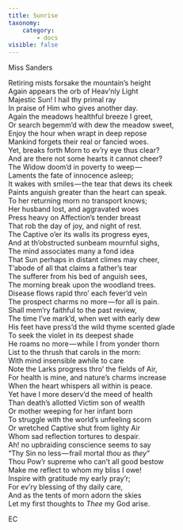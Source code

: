 ```yaml
---
title: Sunrise
taxonomy:
    category:
        - docs
visible: false
---
```


<div class="author">Miss Sanders</div>

Retiring mists forsake the mountain’s height  
Again appears the orb of Heav’nly Light  
Majestic Sun! I hail thy primal ray  
In praise of Him who gives another day.  
Again the meadows healthful breeze I greet,  
Or search begemm’d with dew the meadow sweet,  
Enjoy the hour when wrapt in deep repose  
Mankind forgets their real or fancied woes.  
Yet, breaks forth Morn to ev’ry eye thus clear?  
And are there not some hearts it cannot cheer?  
The Widow doom’d in poverty to weep —   
Laments the fate of innocence asleep;  
It wakes with smiles — the tear that dews its cheek  
Paints anguish greater than the heart can speak.  
To her returning morn no transport knows;  
Her husband lost, and aggravated woes  
Press heavy on Affection’s tender breast  
That rob the day of joy, and night of rest.  
The Captive o’er its walls its progress eyes,  
And at th’obstructed sunbeam mournful sighs,  
The mind associates many a fond idea  
That Sun perhaps in distant climes may cheer,  
T’abode of all that claims a father’s tear  
The sufferer from his bed of anguish sees,  
The morning break upon the woodland trees.  
Disease flows rapid thro’ each fever’d vein  
The prospect charms no more — for all is pain.  
Shall mem’ry faithful to the past review,  
The time I’ve mark’d, when wet with early dew  
His feet have press’d the wild thyme scented glade  
To seek the violet in its deepest shade  
He roams no more — while I from yonder thorn  
List to the thrush that carols in the morn:  
With mind insensible awhile to care  
Note the Larks progress thro’ the fields of Air,  
For health is mine, and nature’s charms increase  
When the heart whispers all within is peace.  
Yet have I more deserv’d the meed of health  
Than death’s allotted Victim son of wealth  
Or mother weeping for her infant born  
To struggle with the world’s unfeeling scorn  
Or wretched Captive shut from lighty Air  
Whom sad reflection tortures to despair.  
Ah! no upbraiding conscience seems to say  
“Thy Sin no less — frail mortal *thou* as *they*”  
Thou Pow’r supreme who can’t all good bestow  
Make me reflect to whom my bliss I owe!  
Inspire with gratitude my early pray’r;  
For ev’ry blessing of thy daily care,  
And as the tents of morn adorn the skies  
Let my first thoughts to *Thee* my God arise.  
  
EC